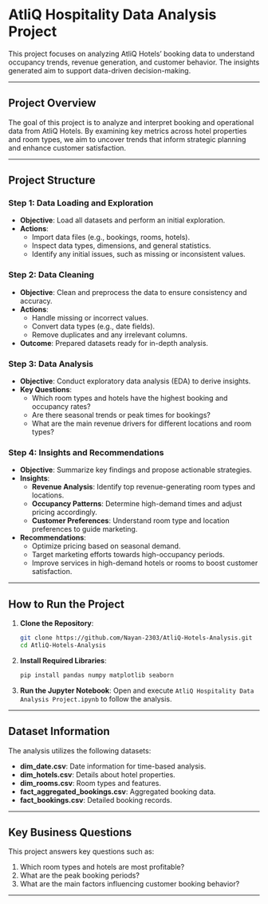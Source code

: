 # AtliQ Hospitality Data Analysis Project

This project focuses on analyzing AtliQ Hotels’ booking data to understand occupancy trends, revenue generation, and customer behavior. The insights generated aim to support data-driven decision-making.

---

## Project Overview

The goal of this project is to analyze and interpret booking and operational data from AtliQ Hotels. By examining key metrics across hotel properties and room types, we aim to uncover trends that inform strategic planning and enhance customer satisfaction.

---

## Project Structure

### Step 1: Data Loading and Exploration
   - **Objective**: Load all datasets and perform an initial exploration.
   - **Actions**:
     - Import data files (e.g., bookings, rooms, hotels).
     - Inspect data types, dimensions, and general statistics.
     - Identify any initial issues, such as missing or inconsistent values.

### Step 2: Data Cleaning
   - **Objective**: Clean and preprocess the data to ensure consistency and accuracy.
   - **Actions**:
     - Handle missing or incorrect values.
     - Convert data types (e.g., date fields).
     - Remove duplicates and any irrelevant columns.
   - **Outcome**: Prepared datasets ready for in-depth analysis.

### Step 3: Data Analysis
   - **Objective**: Conduct exploratory data analysis (EDA) to derive insights.
   - **Key Questions**:
     - Which room types and hotels have the highest booking and occupancy rates?
     - Are there seasonal trends or peak times for bookings?
     - What are the main revenue drivers for different locations and room types?

### Step 4: Insights and Recommendations
   - **Objective**: Summarize key findings and propose actionable strategies.
   - **Insights**:
     - **Revenue Analysis**: Identify top revenue-generating room types and locations.
     - **Occupancy Patterns**: Determine high-demand times and adjust pricing accordingly.
     - **Customer Preferences**: Understand room type and location preferences to guide marketing.
   - **Recommendations**:
     - Optimize pricing based on seasonal demand.
     - Target marketing efforts towards high-occupancy periods.
     - Improve services in high-demand hotels or rooms to boost customer satisfaction.

---

## How to Run the Project

1. **Clone the Repository**:
    ```bash
    git clone https://github.com/Nayan-2303/AtliQ-Hotels-Analysis.git
    cd AtliQ-Hotels-Analysis
    ```

2. **Install Required Libraries**:
    ```bash
    pip install pandas numpy matplotlib seaborn
    ```

3. **Run the Jupyter Notebook**:
    Open and execute `AtliQ Hospitality Data Analysis Project.ipynb` to follow the analysis.

---

## Dataset Information

The analysis utilizes the following datasets:
- **dim_date.csv**: Date information for time-based analysis.
- **dim_hotels.csv**: Details about hotel properties.
- **dim_rooms.csv**: Room types and features.
- **fact_aggregated_bookings.csv**: Aggregated booking data.
- **fact_bookings.csv**: Detailed booking records.

---

## Key Business Questions

This project answers key questions such as:
1. Which room types and hotels are most profitable?
2. What are the peak booking periods?
3. What are the main factors influencing customer booking behavior?

---

